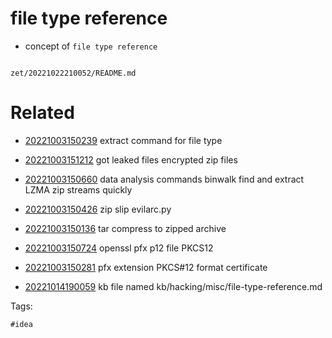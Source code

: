 # file type reference

- concept of `file type reference`

```
```

` zet/20221022210052/README.md `

# Related

- [20221003150239](/zet/20221003150239/README.md) extract command for file type

- [20221003151212](/zet/20221003151212/README.md) got leaked files encrypted zip files

- [20221003150660](/zet/20221003150660/README.md) data analysis commands binwalk find and extract LZMA zip streams quickly

- [20221003150426](/zet/20221003150426/README.md) zip slip evilarc.py

- [20221003150136](/zet/20221003150136/README.md) tar compress to zipped archive

- [20221003150724](/zet/20221003150724/README.md) openssl pfx p12 file PKCS12

- [20221003150281](/zet/20221003150281/README.md) pfx extension PKCS#12 format certificate

- [20221014190059](/zet/20221014190059/README.md) kb file named kb/hacking/misc/file-type-reference.md

Tags:

    #idea
